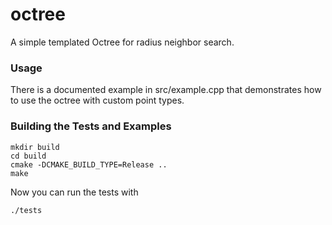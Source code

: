 # octree

A simple templated Octree for radius neighbor search.


### Usage
There is a documented example in src/example.cpp that demonstrates how to use the octree with custom point types.

### Building the Tests and Examples

```
mkdir build
cd build
cmake -DCMAKE_BUILD_TYPE=Release ..
make
```

Now you can run the tests with

```
./tests
```
